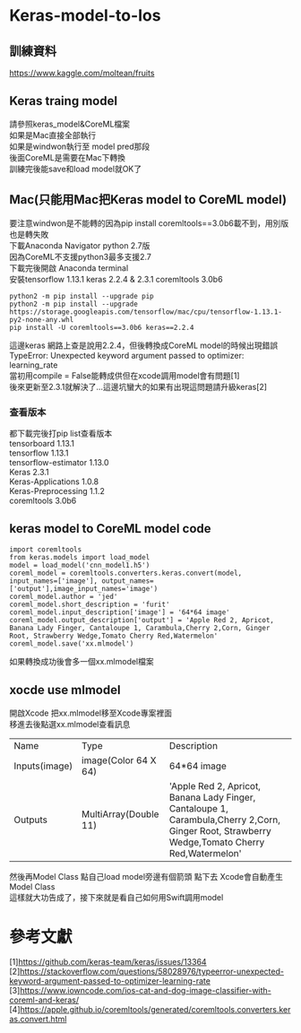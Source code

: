 # Keras-model-to-Ios

## 訓練資料
https://www.kaggle.com/moltean/fruits<br>

## Keras traing model
請參照keras_model&CoreML檔案<br>
如果是Mac直接全部執行<br>
如果是windwon執行至 model pred那段<br>
後面CoreML是需要在Mac下轉換<br>
訓練完後能save和load model就OK了<br>

## Mac(只能用Mac把Keras model to CoreML model)
要注意windwon是不能轉的因為pip install coremltools==3.0b6載不到，用別版也是轉失敗<br>
下載Anaconda Navigator python 2.7版<br>
因為CoreML不支援python3最多支援2.7<br>
下載完後開啟 Anaconda terminal<br>
安裝tensorflow 1.13.1 keras 2.2.4 & 2.3.1 coremltools 3.0b6<br>

    python2 -m pip install --upgrade pip
    python2 -m pip install --upgrade https://storage.googleapis.com/tensorflow/mac/cpu/tensorflow-1.13.1-py2-none-any.whl
    pip install -U coremltools==3.0b6 keras==2.2.4
    
這邊keras 網路上查是說用2.2.4，但後轉換成CoreML model的時候出現錯誤<br>
TypeError: Unexpected keyword argument passed to optimizer: learning_rate<br>
當初用compile = False能轉成供但在xcode調用model會有問題[1]<br>
後來更新至2.3.1就解決了...這邊坑蠻大的如果有出現這問題請升級keras[2]<br>

### 查看版本
都下載完後打pip list查看版本<br>
tensorboard                        1.13.1<br>
tensorflow                         1.13.1<br>
tensorflow-estimator               1.13.0<br>
Keras                              2.3.1<br>
Keras-Applications                 1.0.8<br>
Keras-Preprocessing                1.1.2<br>
coremltools                        3.0b6<br>
## keras model to CoreML model code
    import coremltools
    from keras.models import load_model
    model = load_model('cnn_model1.h5')
    coreml_model = coremltools.converters.keras.convert(model, input_names=['image'], output_names=['output'],image_input_names='image')
    coreml_model.author = 'jed'
    coreml_model.short_description = 'furit'
    coreml_model.input_description['image'] = '64*64 image'
    coreml_model.output_description['output'] = 'Apple Red 2, Apricot, Banana Lady Finger, Cantaloupe 1, Carambula,Cherry 2,Corn, Ginger   Root, Strawberry Wedge,Tomato Cherry Red,Watermelon'
    coreml_model.save('xx.mlmodel')
    
 如果轉換成功後會多一個xx.mlmodel檔案<br>
 
 ## xocde use mlmodel
 開啟Xcode 把xx.mlmodel移至Xcode專案裡面<br>
 移進去後點選xx.mlmodel查看訊息<br>
 <table>
  <tr>
    <td>Name</td>
    <td>Type</td>
    <td>Description</td>
  </tr>
  <tr>
    <td>Inputs(image)</td>
    <td>image(Color 64 X 64)</td>
    <td>64*64 image</td>
  </tr>
  <tr>
    <td>Outputs</td>
    <td>MultiArray(Double 11)</td>
    <td>'Apple Red 2, Apricot, Banana Lady Finger, Cantaloupe 1, Carambula,Cherry 2,Corn, Ginger Root, Strawberry Wedge,Tomato Cherry Red,Watermelon'</td>
    </tr>
</table>

然後再Model Class 點自己load model旁邊有個箭頭 點下去 Xcode會自動產生 Model Class<br>
這樣就大功告成了，接下來就是看自己如何用Swift調用model<br>
# 參考文獻
[1]https://github.com/keras-team/keras/issues/13364<br>
[2]https://stackoverflow.com/questions/58028976/typeerror-unexpected-keyword-argument-passed-to-optimizer-learning-rate<br>
[3]https://www.iowncode.com/ios-cat-and-dog-image-classifier-with-coreml-and-keras/
[4]https://apple.github.io/coremltools/generated/coremltools.converters.keras.convert.html

